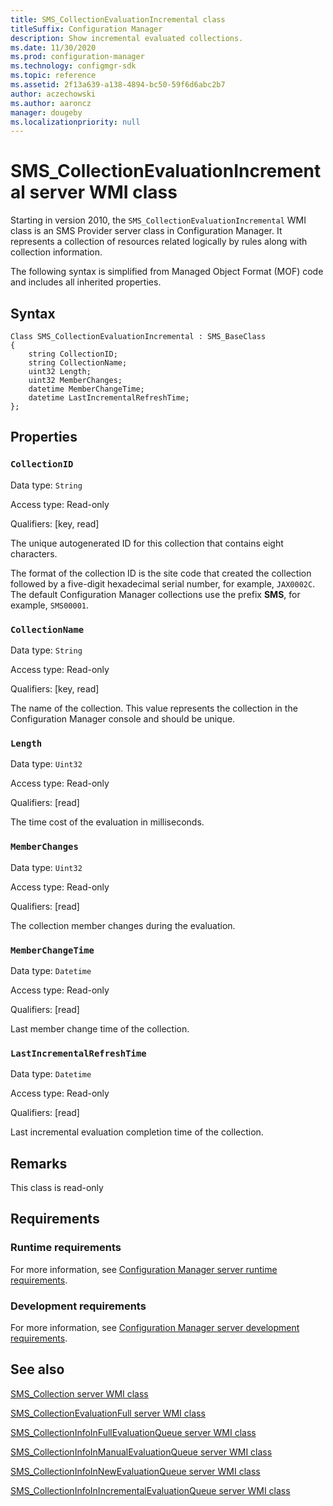 ```yaml
---
title: SMS_CollectionEvaluationIncremental class
titleSuffix: Configuration Manager
description: Show incremental evaluated collections.
ms.date: 11/30/2020
ms.prod: configuration-manager
ms.technology: configmgr-sdk
ms.topic: reference
ms.assetid: 2f13a639-a138-4894-bc50-59f6d6abc2b7
author: aczechowski
ms.author: aaroncz
manager: dougeby
ms.localizationpriority: null
---
```


# SMS_CollectionEvaluationIncremental server WMI class

Starting in version 2010, the `SMS_CollectionEvaluationIncremental` WMI class is an SMS Provider server class in Configuration Manager. It represents a collection of resources related logically by rules along with collection information.

The following syntax is simplified from Managed Object Format (MOF) code and includes all inherited properties.

## Syntax  

```MOF
Class SMS_CollectionEvaluationIncremental : SMS_BaseClass
{
    string CollectionID;
    string CollectionName;
    uint32 Length;
    uint32 MemberChanges;
    datetime MemberChangeTime;
    datetime LastIncrementalRefreshTime;
};
```

## Properties

### `CollectionID`

Data type: `String`

Access type: Read-only

Qualifiers: [key, read]

The unique autogenerated ID for this collection that contains eight characters.

The format of the collection ID is the site code that created the collection followed by a five-digit hexadecimal serial number, for example, `JAX0002C`. The default Configuration Manager collections use the prefix **SMS**, for example, `SMS00001`.

### `CollectionName`

Data type: `String`

Access type: Read-only

Qualifiers: [key, read]

The name of the collection. This value represents the collection in the Configuration Manager console and should be unique.

### `Length`

Data type: `Uint32`

Access type: Read-only

Qualifiers: [read]

The time cost of the evaluation in milliseconds.

### `MemberChanges`

Data type: `Uint32`

Access type: Read-only

Qualifiers: [read]

The collection member changes during the evaluation.

### `MemberChangeTime`

Data type: `Datetime`

Access type: Read-only

Qualifiers: [read]

Last member change time of the collection.

### `LastIncrementalRefreshTime`

Data type: `Datetime`

Access type: Read-only

Qualifiers: [read]

Last incremental evaluation completion time of the collection.

## Remarks

This class is read-only

## Requirements  

### Runtime requirements

For more information, see [Configuration Manager server runtime requirements](../../../../core/reqs/server-runtime-requirements.md).

### Development requirements

For more information, see [Configuration Manager server development requirements](../../../../core/reqs/server-development-requirements.md).

## See also

[SMS_Collection server WMI class](sms_collection-server-wmi-class.md)

[SMS_CollectionEvaluationFull server WMI class](sms_collectionevaluationfull-server-wmi-class.md)

[SMS_CollectionInfoInFullEvaluationQueue server WMI class](sms_collectioninfoinfullevaluationqueue-server-wmi-class.md)

[SMS_CollectionInfoInManualEvaluationQueue server WMI class](sms_collectioninfoinmanualevaluationqueue-server-wmi-class.md)

[SMS_CollectionInfoInNewEvaluationQueue server WMI class](sms_collectioninfoinnewevaluationqueue-server-wmi-class.md)

[SMS_CollectionInfoInIncrementalEvaluationQueue server WMI class](sms_collectioninfoinincrementalevaluationqueue-server-wmi-class.md)
